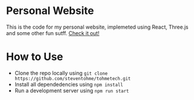 # Personal Website
This is the code for my personal website, implemeted using React, Three.js and some other fun sutff. [Check it out!](steventohme.ca)

# How to Use
 - Clone the repo locally using `git clone https://github.com/steventohme/tohmetech.git`
 - Install all dependedencies using `npm install`
 - Run a development server using `npm run start`
